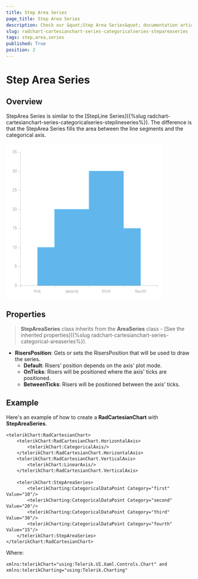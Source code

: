 ```yaml
---
title: Step Area Series
page_title: Step Area Series
description: Check our &quot;Step Area Series&quot; documentation article for RadChart for UWP control.
slug: radchart-cartesianchart-series-categoricalseries-stepareaseries
tags: step,area,series
published: True
position: 2
---
```


# Step Area Series

## Overview

StepArea Series is similar to the [StepLine Series]({%slug radchart-cartesianchart-series-categoricalseries-steplineseries%}). The difference is that the StepArea Series fills the area between the line segments and the categorical axis.

![Step Area Series-Overview](images/StepAreaSeries-Overview.png)

## Properties

>**StepAreaSeries** class inherits from the **AreaSeries** class -
[See the inherited properties]({%slug radchart-cartesianchart-series-categorical-areaseries%}).

* **RisersPosition**: Gets or sets the RisersPosition that will be used to draw the series.
	* **Default**: Risers' position depends on the axis' plot mode.
	* **OnTicks**: Risers will be positioned where the axis' ticks are positioned.
	* **BetweenTicks**: Risers will be positioned between the axis' ticks.

## Example

Here's an example of how to create a **RadCartesianChart** with **StepAreaSeries**.

	<telerikChart:RadCartesianChart>
	    <telerikChart:RadCartesianChart.HorizontalAxis>
	        <telerikChart:CategoricalAxis/>
	    </telerikChart:RadCartesianChart.HorizontalAxis>
	    <telerikChart:RadCartesianChart.VerticalAxis>
	        <telerikChart:LinearAxis/>
	    </telerikChart:RadCartesianChart.VerticalAxis>
	
	    <telerikChart:StepAreaSeries>
	        <telerikCharting:CategoricalDataPoint Category="first" Value="10"/>
	        <telerikCharting:CategoricalDataPoint Category="second" Value="20"/>
	        <telerikCharting:CategoricalDataPoint Category="third" Value="30"/>
	        <telerikCharting:CategoricalDataPoint Category="fourth" Value="15"/>
	    </telerikChart:StepAreaSeries>
	</telerikChart:RadCartesianChart>

Where:

	xmlns:telerikChart="using:Telerik.UI.Xaml.Controls.Chart" and
	xmlns:telerikCharting="using:Telerik.Charting"